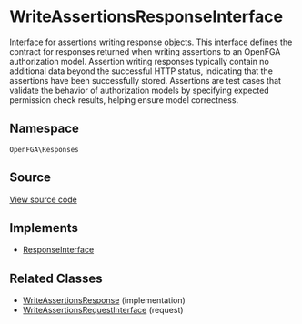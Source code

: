 # WriteAssertionsResponseInterface

Interface for assertions writing response objects. This interface defines the contract for responses returned when writing assertions to an OpenFGA authorization model. Assertion writing responses typically contain no additional data beyond the successful HTTP status, indicating that the assertions have been successfully stored. Assertions are test cases that validate the behavior of authorization models by specifying expected permission check results, helping ensure model correctness.

## Namespace
`OpenFGA\Responses`

## Source
[View source code](https://github.com/evansims/openfga-php/blob/main/src/Responses/WriteAssertionsResponseInterface.php)

## Implements
* [ResponseInterface](ResponseInterface.md)

## Related Classes
* [WriteAssertionsResponse](Responses/WriteAssertionsResponse.md) (implementation)
* [WriteAssertionsRequestInterface](Requests/WriteAssertionsRequestInterface.md) (request)



